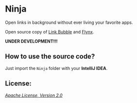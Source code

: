 Ninja
===

Open links in background without ever living your favorite apps.

Open source copy of [Link Bubble](https://play.google.com/store/apps/details?id=com.linkbubble.playstore "Link Bubble") and [Flynx](https://play.google.com/store/apps/details?id=com.flynx "Flynx").

__UNDER DEVELOPMENT!!!__

## How to use the source code?

Just import the `Ninja` folder with your __IntelliJ IDEA__.

## License:

_[Apache License, Version 2.0](https://github.com/mthli/Ninja/blob/master/LICENSE "Apache License, Version 2.0")_
